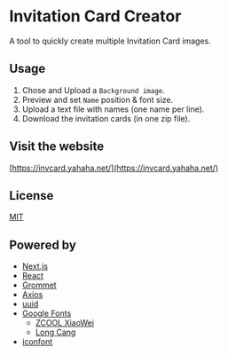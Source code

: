 # Invitation Card Creator

A tool to quickly create multiple Invitation Card images.

## Usage

1. Chose and Upload a `Background image`.
2. Preview and set `Name` position & font size.
3. Upload a text file with names (one name per line).
4. Download the invitation cards (in one zip file).

## Visit the website

[https://invcard.yahaha.net/](https://invcard.yahaha.net/)

## License

[MIT](LICENSE)

## Powered by

- [Next.js](https://nextjs.org/)
- [React](https://reactjs.org/)
- [Grommet](https://v2.grommet.io/)
- [Axios](https://www.axios.com/)
- [uuid](https://www.npmjs.com/package/uuid)
- [Google Fonts](https://fonts.google.com/)
  - [ZCOOL XiaoWei](https://fonts.google.com/share?selection.family=ZCOOL%20XiaoWei)
  - [Long Cang](https://fonts.google.com/share?selection.family=Long%20Cang)
- [iconfont](https://www.iconfont.cn/)
